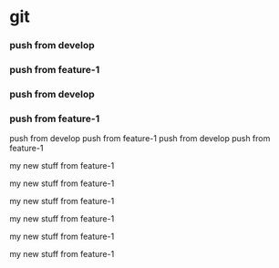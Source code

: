 

# git

### push from develop

### push from feature-1

### push from develop

### push from feature-1
push from develop
push from feature-1
push from develop
push from feature-1


my new stuff from feature-1



my new stuff from feature-1

my new stuff from feature-1

my new stuff from feature-1

my new stuff from feature-1

my new stuff from feature-1